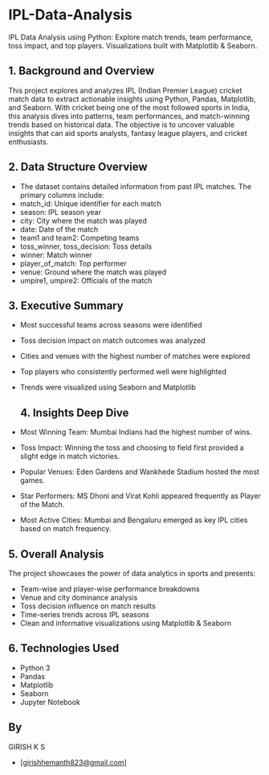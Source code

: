 # IPL-Data-Analysis
IPL Data Analysis using Python: Explore match trends, team performance, toss impact, and top players. Visualizations built with Matplotlib &amp; Seaborn.

## 1. Background and Overview ##
This project explores and analyzes IPL (Indian Premier League) cricket match data to extract actionable insights using Python, Pandas, Matplotlib, and Seaborn. With cricket being one of the most followed sports in India, this analysis dives into patterns, team performances, and match-winning trends based on historical data. The objective is to uncover valuable insights that can aid sports analysts, fantasy league players, and cricket enthusiasts.

## 2. Data Structure Overview ##
- The dataset contains detailed information from past IPL matches. The primary columns include:
- match_id: Unique identifier for each match
- season: IPL season year
- city: City where the match was played
- date: Date of the match
- team1 and team2: Competing teams
- toss_winner, toss_decision: Toss details
- winner: Match winner
- player_of_match: Top performer
- venue: Ground where the match was played
- umpire1, umpire2: Officials of the match

## 3. Executive Summary ##
- Most successful teams across seasons were identified
- Toss decision impact on match outcomes was analyzed
- Cities and venues with the highest number of matches were explored
- Top players who consistently performed well were highlighted
- Trends were visualized using Seaborn and Matplotlib

  ## 4. Insights Deep Dive ##
- Most Winning Team: Mumbai Indians had the highest number of wins.
- Toss Impact: Winning the toss and choosing to field first provided a slight edge in match victories.
- Popular Venues: Eden Gardens and Wankhede Stadium hosted the most games.
- Star Performers: MS Dhoni and Virat Kohli appeared frequently as Player of the Match.
- Most Active Cities: Mumbai and Bengaluru emerged as key IPL cities based on match frequency.

## 5. Overall Analysis ##
The project showcases the power of data analytics in sports and presents:

- Team-wise and player-wise performance breakdowns
- Venue and city dominance analysis
- Toss decision influence on match results
- Time-series trends across IPL seasons
- Clean and informative visualizations using Matplotlib & Seaborn

## 6. Technologies Used ##
- Python 3
- Pandas
- Matplotlib
- Seaborn
- Jupyter Notebook

## By ##
GIRISH K S
- [girishhemanth823@gmail.com]
